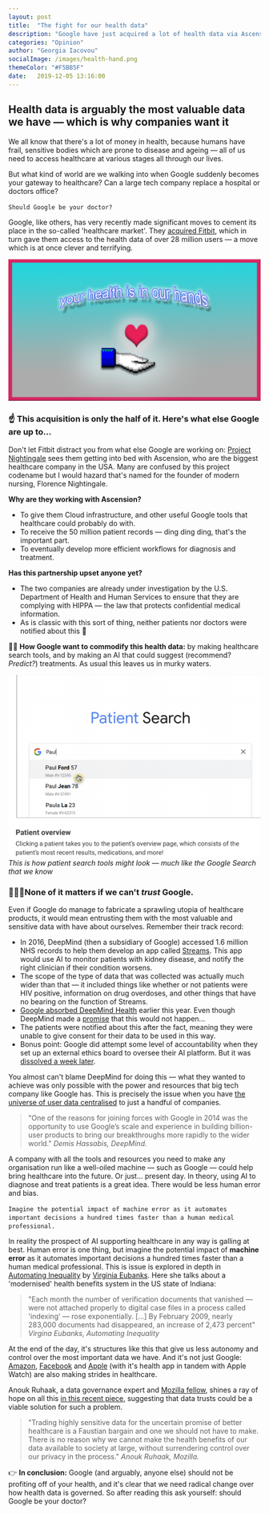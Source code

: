 ```yaml
---
layout: post
title:  "The fight for our health data"
description: "Google have just acquired a lot of health data via Ascension, a US healthcare organisation. This is so they can help improve infrastructure, but there are other implications."
categories: "Opinion"
author: "Georgia Iacovou"
socialImage: /images/health-hand.png
themeColor: "#F5BB5F"
date:   2019-12-05 13:16:00
---
```


## Health data is arguably the most valuable data we have — which is why companies want it

We all know that there's a lot of money in health, because humans have frail, sensitive bodies which are prone to disease and ageing — all of us need to access healthcare at various stages all through our lives. 

But what kind of world are we walking into when Google suddenly becomes your gateway to healthcare? Can a large tech company replace a hospital or doctors office?

`Should Google be your doctor?`

Google, like others, has very recently made significant moves to cement its place in the so-called 'healthcare market'. They [acquired Fitbit](https://metomic.io/blog/main/2019/11/04/google-fitbit.html), which in turn gave them access to the health data of over 28 million users — a move which is at once clever and terrifying.

![health illustrations](/images/health-hand.png)

### ☝️ This acquisition is only the half of it. Here's what else Google are up to...

Don't let Fitbit distract you from what else Google are working on: [Project Nightingale](https://cloud.google.com/blog/topics/inside-google-cloud/our-partnership-with-ascension?utm_source=morning_brew) sees them getting into bed with Ascension, who are the biggest healthcare company in the USA. Many are confused by this project codename but I would hazard that's named for the founder of modern nursing, Florence Nightingale.

**Why are they working with Ascension?**

- To give them Cloud infrastructure, and other useful Google tools that healthcare could probably do with.
- To receive the 50 million patient records — ding ding ding, that's the important part.
- To eventually develop more efficient workflows for diagnosis and treatment.

**Has this partnership upset anyone yet?**

- The two companies are already under investigation by the U.S. Department of Health and Human Services to ensure that they are complying with HIPPA — the law that protects confidential medical information.
- As is classic with this sort of thing, neither patients nor doctors were notified about this 👏

🏥💸 **How Google want to commodify this health data:** by making healthcare search tools, and by making an AI that could suggest (recommend? *Predict?*) treatments. As usual this leaves us in murky waters.

![how patient search might look, powered by google](/images/google-patient-search.jpg)
*This is how patient search tools might look — much like the Google Search that we know*

### 🤷🏻‍♀️None of it matters if we can't *trust* Google.

Even if Google do manage to fabricate a sprawling utopia of healthcare products, it would mean entrusting them with the most valuable and sensitive data with have about ourselves. Remember their track record:

- In 2016, DeepMind (then a subsidiary of Google) accessed 1.6 million NHS records to help them develop an app called [Streams](https://deepmind.com/blog/announcements/scaling-streams-google). This app would use AI to monitor patients with kidney disease, and notify the right clinician if their condition worsens.
- The scope of the type of data that was collected was actually much wider than that — it included things like whether or not patients were HIV positive, information on drug overdoses, and other things that have no bearing on the function of Streams.
- [Google absorbed DeepMind Health](https://deepmind.com/blog/announcements/deepmind-health-joins-google-health) earlier this year. Even though DeepMind made a [promise](https://www.telegraph.co.uk/technology/2018/11/13/privacy-concerns-google-absorbs-deepminds-health-division/?utm_source=morning_brew) that this would not happen...
- The patients were notified about this after the fact, meaning they were unable to give consent for their data to be used in this way.
- Bonus point: Google did attempt some level of accountability when they set up an external ethics board to oversee their AI platform. But it was [dissolved a week later](https://www.google.com/url?sa=t&rct=j&q=&esrc=s&source=web&cd=1&cad=rja&uact=8&ved=2ahUKEwi9hr_8uZfmAhULJMAKHf0vC8gQFjAAegQIAxAB&url=https%3A%2F%2Fwww.theverge.com%2F2019%2F4%2F4%2F18296113%2Fgoogle-ai-ethics-board-ends-controversy-kay-coles-james-heritage-foundation&usg=AOvVaw2yDygQ9vHnWN0s_69R-fi1).

You almost can't blame DeepMind for doing this — what they wanted to achieve was only possible with the power and resources that big tech company like Google has. This is precisely the issue when you have [the universe of user data centralised](https://metomic.io/blog/main/2019/05/09/black-holes.html) to just a handful of companies. 

> "One of the reasons for joining forces with Google in 2014 was the opportunity to use Google’s scale and experience in building billion-user products to bring our breakthroughs more rapidly to the wider world." *Demis Hassabis, DeepMind.*

A company with all the tools and resources you need to make any organisation run like a well-oiled machine — such as Google — could help bring healthcare into the future. Or just... present day. In theory, using AI to diagnose and treat patients is a great idea. There would be less human error and bias. 

`Imagine the potential impact of machine error as it automates important decisions a hundred times faster than a human medical professional.`

In reality the prospect of AI supporting healthcare in any way is galling at best. Human error is one thing, but imagine the potential impact of **machine error** as it automates important decisions a hundred times faster than a human medical professional. This is issue is explored in depth in [Automating Inequality](https://www.google.com/url?sa=t&rct=j&q=&esrc=s&source=web&cd=15&cad=rja&uact=8&ved=2ahUKEwjr-pCRrJfmAhVSTcAKHdIIDPIQFjAOegQIBRAB&url=https%3A%2F%2Fwww.goodreads.com%2Fen%2Fbook%2Fshow%2F34964830&usg=AOvVaw2kDNnOAX1k-rHTGwdeAY5j) by [Virginia Eubanks](https://www.nytimes.com/2018/05/04/books/review/automating-inequality-virginia-eubanks.html). Here she talks about a 'modernised' health benefits system in the US state of Indiana:

> "Each month the number of verification documents that vanished — were not attached properly to digital case files in a process called 'indexing' — rose exponentially. [...] By February 2009, nearly 283,000 documents had disappeared, an  increase of 2,473 percent" *Virgina Eubanks, Automating Inequality*

At the end of the day, it's structures like this that give us less autonomy and control over the most important data we have. And it's not just Google: [Amazon](https://www.cbinsights.com/research/report/amazon-transforming-healthcare/), [Facebook](https://techcrunch.com/2019/10/28/facebook-unveils-its-first-foray-into-personal-digital-healthcare-tools/) and [Apple](https://www.google.com/url?sa=t&rct=j&q=&esrc=s&source=web&cd=19&cad=rja&uact=8&ved=2ahUKEwjCqfrpvZfmAhW9QUEAHf54A8sQFjASegQIBxAB&url=https%3A%2F%2Fwww.lifewire.com%2Fapple-health-app-4691255&usg=AOvVaw1xnJ2ENgvNvBJt-_i3s34s) (with it's health app in tandem with Apple Watch) are also making strides in healthcare.

Anouk Ruhaak, a data governance expert and [Mozilla fellow](https://foundation.mozilla.org/en/fellowships/), shines a ray of hope on all this [in this recent piece](https://foundation.mozilla.org/en/blog/should-google-know-you-better-your-doctor-does/), suggesting that data trusts could be a viable solution for such a problem.

> "Trading highly sensitive data for the uncertain promise of better healthcare is a Faustian bargain and one we should not have to make. There is no reason why we cannot make the health benefits of our data available to society at large, without surrendering control over our privacy in the process." *Anouk Ruhaak, Mozilla.*

👉 **In conclusion:** Google (and arguably, anyone else) should not be profiting off of your health, and it's clear that we need radical change over how health data is governed. So after reading this ask yourself: should Google be your doctor?
